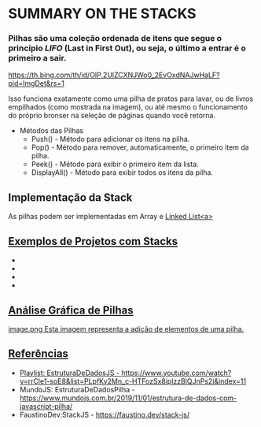 # SUMMARY ON THE STACKS
### Pilhas são uma coleção ordenada de itens que segue o princípio *LIFO* (Last in First Out), ou seja, o último a entrar é o primeiro a sair. ###

https://th.bing.com/th/id/OIP.2UlZCXNJWo0_2EvOxdNAJwHaLF?pid=ImgDet&rs=1

Isso funciona exatamente como uma pilha de pratos para lavar, ou de livros empilhados (como mostrada na imagem), ou até mesmo o funcionamento do próprio bronser na seleção de páginas quando você retorna.

- Métodos das Pilhas 
    - Push() - Método para adicionar os itens na pilha.
    - Pop() - Método para remover, automaticamente, o primeiro item da pilha.
    - Peek() - Método para exibir o primeiro item da lista.
    - DisplayAll() - Método para exibir todos os itens da pilha.

## Implementação da Stack ##

As pilhas podem ser implementadas em Array e <a href="https://github.com/SamaraSilvia21/Treino-Estag-Estrutura-De-Dados/tree/main/Linked%20List">Linked List<a\>

## Exemplos de Projetos com Stacks ##
- 
- 
- 
- 

## Análise Gráfica de Pilhas ##

image.png
Esta imagem representa a adição de elementos de uma pilha.


## Referências ##
- Playlist: EstruturaDeDadosJS - https://www.youtube.com/watch?v=rrCle1-soE8&list=PLpfKv2Mn_c-HTFozSx8iplzzBlQJnPs2j&index=11
- MundoJS: EstruturaDeDadosPilha - https://www.mundojs.com.br/2019/11/01/estrutura-de-dados-com-javascript-pilha/
- FaustinoDev:StackJS - https://faustino.dev/stack-js/
